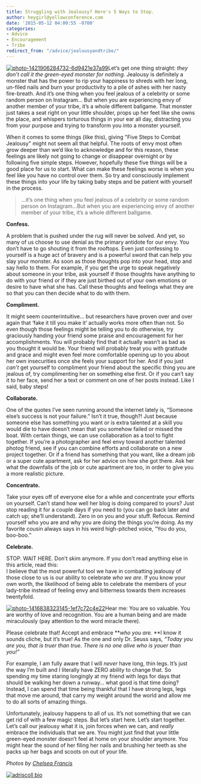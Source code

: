 ```yaml
---
title: Struggling with Jealousy? Here's 5 Ways to Stop.
author: heygirl@yellowconference.com
date: '2015-05-12 04:00:55 -0700'
categories:
- Advice
- Encouragement
- Tribe
redirect_from: "/advice/jealousyandtribe/"
---
```


[![photo-1421906284732-6d9421e37a99](https://s3.amazonaws.com/yellow-files/blog/2015/05/photo-1421906284732-6d9421e37a99.jpg)](https://s3.amazonaws.com/yellow-files/blog/2015/05/photo-1421906284732-6d9421e37a99.jpg)Let’s get one thing straight: _they don’t call it the green-eyed monster for nothing._ Jealousy is definitely a monster that has the power to rip your happiness to shreds with her long, un-filed nails and burn your productivity to a pile of ashes with her nasty fire-breath. And it’s one thing when you feel jealous of a celebrity or some random person on Instagram... But when you are experiencing envy of another member of your tribe, it’s a whole different ballgame. That monster just takes a seat right on your little shoulder, props up her feet like she owns the place, and whispers torturous things in your ear all day, distracting you from your purpose and trying to transform you into a monster yourself.

When it comes to some things (like this), giving "Five Steps to Combat Jealousy" might not seem all that helpful. The roots of envy most often grow deeper than we’d like to acknowledge and for this reason, these feelings are likely not going to change or disappear overnight or by following five simple steps. However, hopefully these five things will be a good place for us to start. What can make these feelings worse is when you feel like you have no control over them. So try and consciously implement these things into your life by taking baby steps and be patient with yourself in the process.

> ...it’s one thing when you feel jealous of a celebrity or some random person on Instagram...But when you are experiencing envy of another member of your tribe, it’s a whole different ballgame.

**Confess.**

A problem that is pushed under the rug will never be solved. And yet, so many of us choose to use denial as the primary antidote for our envy. You don’t have to go shouting it from the rooftops. Even just confessing to yourself is a huge act of bravery and is a powerful sword that can help you slay your monster. As soon as those thoughts pop into your head, stop and say hello to them. For example, if you get the urge to speak negatively about someone in your tribe, ask yourself if those thoughts have anything to do with your friend or if they are just birthed out of your own emotions or desire to have what she has. Call these thoughts and feelings what they are so that you can then decide what to do with them.

**Compliment.**

It might seem counterintuitive… but researchers have proven over and over again that ‘fake it till you make it’ actually works more often than not. So even though those feelings might be telling you to do otherwise, try graciously handing your friend some praise and encouragement for her accomplishments. You will probably find that it actually wasn’t as bad as you thought it would be. Your friend will probably treat you with gratitude and grace and might even feel more comfortable opening up to you about her own insecurities once she feels your support for her. And if you just _can’t_ get yourself to compliment your friend about the specific thing you are jealous of, try complimenting her on something else first. Or if you can’t say it to her face, send her a text or comment on one of her posts instead. Like I said, baby steps!

**Collaborate.**

One of the quotes I’ve seen running around the internet lately is, “Someone else’s success is not your failure.” Isn’t it true, though?! Just because someone else has something you want or is extra talented at a skill you would die to have doesn’t mean that you somehow failed or missed the boat. With certain things, we can use collaboration as a tool to fight together. If you’re a photographer and feel envy toward another talented photog friend, see if you can combine efforts and collaborate on a new project together. Or if a friend has something that you want, like a dream job or a super cute apartment, ask for her advice on how she got there. Ask her what the downfalls of the job or cute apartment are too, in order to give you a more realistic picture.

**Concentrate.**

Take your eyes off of everyone else for a while and concentrate your efforts on yourself. Can’t stand how well her blog is doing compared to yours? Just stop reading it for a couple days if you need to (you can go back later and catch up; she’ll understand). Zero in on you and your stuff. Refocus. Remind yourself who you are and why you are doing the things you’re doing. As my favorite cousin always says in his weird high-pitched voice, “You do you, boo-boo.”

**Celebrate.**

STOP. WAIT HERE. Don’t skim anymore. If you don't read anything else in this article, read this:  
I believe that the most powerful tool we have in combatting jealousy of those close to us is our ability to celebrate _who we are_. If you know your own worth, the likelihood of being able to celebrate the members of your lady-tribe instead of feeling envy and bitterness towards them increases twentyfold.

[![photo-1416838323145-1ef7c72c4e22](https://s3.amazonaws.com/yellow-files/blog/2015/05/photo-1416838323145-1ef7c72c4e22.jpg)](https://s3.amazonaws.com/yellow-files/blog/2015/05/photo-1416838323145-1ef7c72c4e22.jpg)Hear me: You are so valuable. You are worthy of love and recognition. You are a human being and are made miraculously (pay attention to the word miracle there).

Please celebrate that! Accept and embrace **_who you are._ **I know it sounds cliche, but it’s true! As the one and only Dr. Seuss says, _“Today you are you, that is truer than true. There is no one alive who is youer than you!”_

For example, I am fully aware that I will _never_ have long, thin legs. It’s just the way I’m built and I literally have ZERO ability to change that. So spending my time staring longingly at my friend with legs for days that should be walking her down a runway… what good is that time doing? Instead, I can spend that time being thankful that I have strong legs, legs that move me around, that carry my weight around the world and allow me to do all sorts of amazing things.

Unfortunately, jealousy happens to all of us. It’s not something that we can get rid of with a few magic steps. But let’s start here. Let’s start together. Let’s call our jealousy what it is, join forces when we can, and _really_ embrace the individuals that we are. You might just find that your little green-eyed monster doesn’t feel at home on your shoulder anymore. You might hear the sound of her filing her nails and brushing her teeth as she packs up her bags and scoots on out of your life.

_Photos by [Chelsea Francis](https://unsplash.com/ohhhchelsea)_

[![adriscoll bio](https://s3.amazonaws.com/yellow-files/blog/2015/01/adriscoll1.jpg)](http://www.ritesofasylum.com/)
